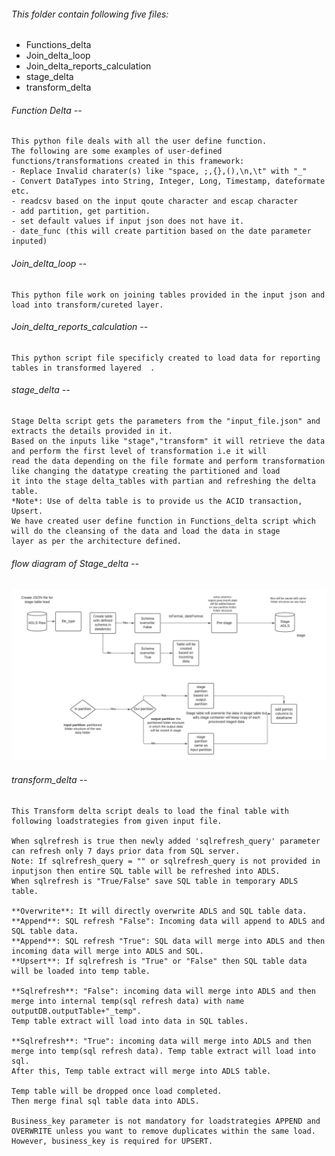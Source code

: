 ###### This folder contain following five files:
  * Functions_delta
  * Join_delta_loop
  * Join_delta_reports_calculation
  * stage_delta
  * transform_delta

###### Function Delta --
    This python file deals with all the user define function.
    The following are some examples of user-defined functions/transformations created in this framework:
    - Replace Invalid charater(s) like "space, ;,{},(),\n,\t" with "_"
    - Convert DataTypes into String, Integer, Long, Timestamp, dateformate etc.
    - readcsv based on the input qoute character and escap character
    - add partition, get partition.
    - set default values if input json does not have it.
    - date_func (this will create partition based on the date parameter inputed)

    
###### Join_delta_loop --
    This python file work on joining tables provided in the input json and load into transform/cureted layer.
    

###### Join_delta_reports_calculation --
    This python script file specificly created to load data for reporting tables in transformed layered  .

###### stage_delta --
    Stage Delta script gets the parameters from the "input_file.json" and extracts the details provided in it. 
    Based on the inputs like "stage","transform" it will retrieve the data and perform the first level of transformation i.e it will 
    read the data depending on the file formate and perform transformation like changing the datatype creating the partitioned and load 
    it into the stage delta_tables with partian and refreshing the delta table.   
    *Note*: Use of delta table is to provide us the ACID transaction, Upsert.
    We have created user define function in Functions_delta script which will do the cleansing of the data and load the data in stage 
    layer as per the architecture defined. 

###### flow diagram of Stage_delta --    
![dataflow](https://github.com/nhatode/databricks_framework/blob/main/images/Stage_Template.jpeg "dataflow")

  


###### transform_delta --
    This Transform delta script deals to load the final table with following loadstrategies from given input file. 
    
    When sqlrefresh is true then newly added 'sqlrefresh_query' parameter can refresh only 7 days prior data from SQL server. 
    Note: If sqlrefresh_query = "" or sqlrefresh_query is not provided in inputjson then entire SQL table will be refreshed into ADLS.
    When sqlrefresh is "True/False" save SQL table in temporary ADLS table.
    
    **Overwrite**: It will directly overwrite ADLS and SQL table data.
    **Append**: SQL refresh "False": Incoming data will append to ADLS and SQL table data.
    **Append**: SQL refresh "True": SQL data will merge into ADLS and then incoming data will merge into ADLS and SQL.
    **Upsert**: If sqlrefresh is "True" or "False" then SQL table data will be loaded into temp table.
    
    **Sqlrefresh**: "False": incoming data will merge into ADLS and then merge into internal temp(sql refresh data) with name outputDB.outputTable+"_temp". 
    Temp table extract will load into data in SQL tables.
    
    **Sqlrefresh**: "True": incoming data will merge into ADLS and then merge into temp(sql refresh data). Temp table extract will load into sql. 
    After this, Temp table extract will merge into ADLS table.
    
    Temp table will be dropped once load completed.
    Then merge final sql table data into ADLS.
    
    Business_key parameter is not mandatory for loadstrategies APPEND and OVERWRITE unless you want to remove duplicates within the same load. 
    However, business_key is required for UPSERT.
